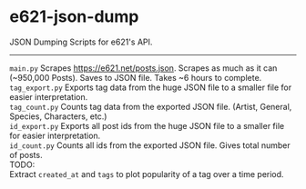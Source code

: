 # e621-json-dump
JSON Dumping Scripts for e621's API.
<hr>

<code>main.py</code> Scrapes https://e621.net/posts.json. Scrapes as much as it can (~950,000 Posts). Saves to JSON file. Takes ~6 hours to complete.<br>
<code>tag_export.py</code> Exports tag data from the huge JSON file to a smaller file for easier interpretation.<br>
<code>tag_count.py</code> Counts tag data from the exported JSON file. (Artist, General, Species, Characters, etc.)<br>
<code>id_export.py</code> Exports all post ids from the huge JSON file to a smaller file for easier interpretation.<br>
<code>id_count.py</code> Counts all ids from the exported JSON file. Gives total number of posts.<br>
TODO:<br>
Extract <code>created_at</code> and <code>tags</code> to plot popularity of a tag over a time period.
